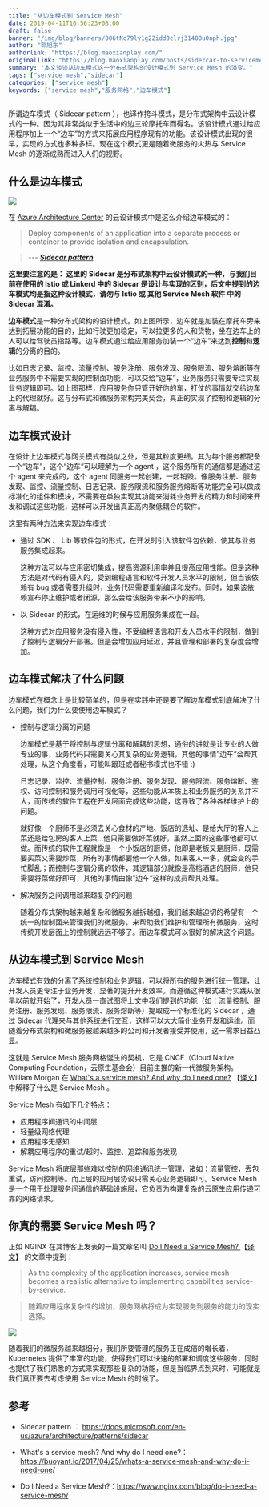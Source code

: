 ```yaml
---
title: "从边车模式到 Service Mesh"
date: 2019-04-11T16:56:23+08:00
draft: false
banner: "/img/blog/banners/006tNc79ly1g22idd0clrj31400u0nph.jpg"
author: "郭旭东"
authorlink: "https://blog.maoxianplay.com/"
originallink: "https://blog.maoxianplay.com/posts/sidercar-to-servicemesh/"
summary: "本文谈谈从边车模式这一分布式架构的设计模式到 Service Mesh 的演变。"
tags: ["service mesh","sidecar"]
categories: ["service mesh"]
keywords: ["service mesh","服务网格","边车模式"]
---
```

所谓边车模式（ Sidecar pattern ），也译作挎斗模式，是分布式架构中云设计模式的一种。因为其非常类似于生活中的边三轮摩托车而得名。该设计模式通过给应用程序加上一个“边车”的方式来拓展应用程序现有的功能。该设计模式出现的很早，实现的方式也多种多样。现在这个模式更是随着微服务的火热与 Service Mesh 的逐渐成熟而进入人们的视野。

## 什么是边车模式

![](https://raw.githubusercontent.com/servicemesher/website/master/content/blog/from-sidecar-to-servicemesh/ad5fbf65ly1g18zhnoh76j20dw0dw752.jpg)

在 [Azure Architecture Center](https://docs.microsoft.com/en-us/azure/architecture/patterns/) 的云设计模式中是这么介绍边车模式的：

> Deploy components of an application into a separate process or container to provide isolation and encapsulation. 

> --- ***[Sidecar pattern](https://docs.microsoft.com/en-us/azure/architecture/patterns/sidecar)***

**这里要注意的是： 这里的 Sidecar 是分布式架构中云设计模式的一种，与我们目前在使用的 Istio 或 Linkerd 中的 Sidecar 是设计与实现的区别，后文中提到的边车模式均是指这种设计模式，请勿与 Istio 或 其他 Service Mesh 软件 中的 Sidecar 混淆。**

**边车模式**是一种分布式架构的设计模式。如上图所示，边车就是加装在摩托车旁来达到拓展功能的目的，比如行驶更加稳定，可以拉更多的人和货物，坐在边车上的人可以给驾驶员指路等。边车模式通过给应用服务加装一个“边车”来达到**控制**和**逻辑**的分离的目的。

比如日志记录、监控、流量控制、服务注册、服务发现、服务限流、服务熔断等在业务服务中不需要实现的控制面功能，可以交给“边车”，业务服务只需要专注实现业务逻辑即可。如上图那样，应用服务你只管开好你的车，打仗的事情就交给边车上的代理就好。这与分布式和微服务架构完美契合，真正的实现了控制和逻辑的分离与解耦。

## 边车模式设计

在设计上边车模式与网关模式有类似之处，但是其粒度更细。其为每个服务都配备一个“边车”，这个“边车“可以理解为一个 agent ，这个服务所有的通信都是通过这个 agent 来完成的，这个 agent 同服务一起创建，一起销毁。像服务注册、服务发现、监控、流量控制、日志记录、服务限流和服务服务熔断等功能完全可以做成标准化的组件和模块，不需要在单独实现其功能来消耗业务开发的精力和时间来开发和调试这些功能，这样可以开发出真正高内聚低耦合的软件。

这里有两种方法来实现边车模式：

- 通过 SDK 、 Lib 等软件包的形式，在开发时引入该软件包依赖，使其与业务服务集成起来。

    这种方法可以与应用密切集成，提高资源利用率并且提高应用性能。但是这种方法是对代码有侵入的，受到编程语言和软件开发人员水平的限制，但当该依赖有 bug 或者需要升级时，业务代码需要重新编译和发布。同时，如果该依赖宣布停止维护或者闭源，那么会给该服务带来不小的影响。

- 以 Sidecar 的形式，在运维的时候与应用服务集成在一起。

    这种方式对应用服务没有侵入性，不受编程语言和开发人员水平的限制，做到了控制与逻辑分开部署。但是会增加应用延迟，并且管理和部署的复杂度会增加。

## 边车模式解决了什么问题

边车模式在概念上是比较简单的，但是在实践中还是要了解边车模式到底解决了什么问题，我们为什么要使用边车模式？

- 控制与逻辑分离的问题

    边车模式是基于将控制与逻辑分离和解耦的思想，通俗的讲就是让专业的人做专业的事，业务代码只需要关心其复杂的业务逻辑，其他的事情”边车“会帮其处理，从这个角度看，可能叫跟班或者秘书模式也不错 :)

    日志记录、监控、流量控制、服务注册、服务发现、服务限流、服务熔断、鉴权、访问控制和服务调用可视化等，这些功能从本质上和业务服务的关系并不大，而传统的软件工程在开发层面完成这些功能，这导致了各种各样维护上的问题。
    
    就好像一个厨师不是必须去关心食材的产地、饭店的选址、是给大厅的客人上菜还是给包房的客人上菜...他只需要做好菜就好，虽然上面的这些事他都可以做。而传统的软件工程就像是一个小饭店的厨师，他即是老板又是厨师，既需要买菜又需要炒菜，所有的事情都要他一个人做，如果客人一多，就会变的手忙脚乱；而控制与逻辑分离的软件，其逻辑部分就像是高档酒店的厨师，他只需要将菜做好即可，其他的事情由像”边车“这样的成员帮其处理。

- 解决服务之间调用越来越复杂的问题

    随着分布式架构越来越复杂和微服务越拆越细，我们越来越迫切的希望有一个统一的控制面来管理我们的微服务，来帮助我们维护和管理所有微服务，这时传统开发层面上的控制就远远不够了。而边车模式可以很好的解决这个问题。

## 从边车模式到 Service Mesh

边车模式有效的分离了系统控制和业务逻辑，可以将所有的服务进行统一管理，让开发人员更专注于业务开发，显著的提升开发效率。而遵循这种模式进行实践从很早以前就开始了，开发人员一直试图将上文中我们提到的功能（如：流量控制、服务注册、服务发现、服务限流、服务熔断等）提取成一个标准化的 Sidecar ，通过 Sidecar 代理来与其他系统进行交互，这样可以大大简化业务开发和运维。而随着分布式架构和微服务被越来越多的公司和开发者接受并使用，这一需求日益凸显。

这就是 Service Mesh 服务网格诞生的契机，它是 CNCF（Cloud Native Computing Foundation，云原生基金会）目前主推的新一代微服务架构。 William Morgan 在 [What's a service mesh? And why do I need one?](https://buoyant.io/2017/04/25/whats-a-service-mesh-and-why-do-i-need-one/) 【[译文](https://blog.maoxianplay.com/posts/whats-a-service-mesh-and-why-do-i-need-one/)】中解释了什么是 Service Mesh 。

Service Mesh 有如下几个特点：

- 应用程序间通讯的中间层
- 轻量级网络代理
- 应用程序无感知
- 解耦应用程序的重试/超时、监控、追踪和服务发现

Service Mesh 将底层那些难以控制的网络通讯统一管理，诸如：流量管控，丢包重试，访问控制等。而上层的应用层协议只需关心业务逻辑即可。Service Mesh 是一个用于处理服务间通信的基础设施层，它负责为构建复杂的云原生应用传递可靠的网络请求。


## 你真的需要 Service Mesh 吗？

正如 NGINX 在其博客上发表的一篇文章名叫 [Do I Need a Service Mesh? ](https://www.nginx.com/blog/do-i-need-a-service-mesh/) 【[译文](http://www.servicemesher.com/blog/do-i-need-a-service-mesh/)】 的文章中提到：

> As the complexity of the application increases, service mesh becomes a realistic alternative to implementing capabilities service-by-service.

>随着应用程序复杂性的增加，服务网格将成为实现服务到服务的能力的现实选择。

![](https://raw.githubusercontent.com/servicemesher/website/master/content/blog/from-sidecar-to-servicemesh/ad5fbf65gy1g1yqgvxvzrj20sg0fxgnw.jpg)

随着我们的微服务越来越细分，我们所要管理的服务正在成倍的增长着，Kubernetes 提供了丰富的功能，使得我们可以快速的部署和调度这些服务，同时也提供了我们熟悉的方式来实现那些复杂的功能，但是当临界点到来时，可能就是我们真正要去考虑使用 Service Mesh 的时候了。

## 参考

- Sidecar pattern ： https://docs.microsoft.com/en-us/azure/architecture/patterns/sidecar

- What's a service mesh? And why do I need one?： https://buoyant.io/2017/04/25/whats-a-service-mesh-and-why-do-i-need-one/ 

- Do I Need a Service Mesh?：https://www.nginx.com/blog/do-i-need-a-service-mesh/ 
